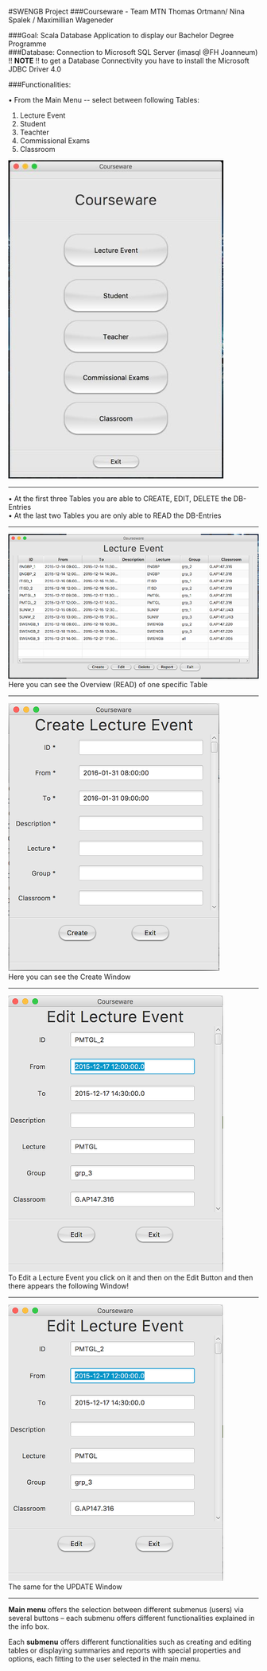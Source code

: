#SWENGB Project 
###Courseware - Team MTN 
                        Thomas Ortmann/ Nina Spalek / Maximillian Wageneder


###Goal: 
Scala Database Application to display our Bachelor Degree Programme <br>
###Database:
Connection to Microsoft SQL Server (imasql @FH Joanneum)  
!! **NOTE** !! to get a Database Connectivity you have to install the Microsoft JDBC Driver 4.0 

###Functionalities: <br>

•	From the Main Menu -- select between following Tables: <br>
1. Lecture Event<br>
2. Student<br>
3. Teachter<br>
4. Commissional Exams<br>
5. Classroom <br>

![MainMenu](https://github.com/nspalek/fhj.swengb.project.courseware.mtn/blob/master/src/main/resources/Screenshots/Courseware_MainMenu.jpg "MainMenu")

----

•	At the first three Tables you are able to CREATE, EDIT, DELETE the DB-Entries <br>
•	At the last two Tables you are only able to READ the DB-Entries <br>

----

![CRUD](https://github.com/NSpalek/fhj.swengb.project.courseware.mtn/blob/master/src/main/resources/Screenshots/Courseware_CRUD_Lecture_Event.png "CRUD")
<br> Here you can see the Overview (READ) of one specific Table <br>

----
![Create](https://github.com/nspalek/fhj.swengb.project.courseware.mtn/blob/master/src/main/resources/Screenshots/Courseware_C_Lecture_Event.png "Create")
<br> Here you can see the Create Window 

----

![Read_Update](https://github.com/nspalek/fhj.swengb.project.courseware.mtn/blob/master/src/main/resources/Screenshots/Courseware_U_Lecture_Event.png "Read_Update")
<br> To Edit a Lecture Event you click on it and then on the Edit Button and then there appears the following Window! 

----

![Update](https://github.com/nspalek/fhj.swengb.project.courseware.mtn/blob/master/src/main/resources/Screenshots/Courseware_U_Lecture_Event.png "Update")
<br> The same for the UPDATE Window 

----










**Main menu** offers the selection between different submenus (users) via several buttons – each submenu offers different functionalities explained in the info box.<br>

Each **submenu** offers different functionalities such as creating and editing tables or displaying summaries and reports with special properties and options, each fitting to the user selected in the main menu. 